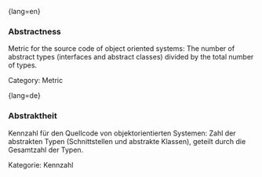 {lang=en}
### Abstractness

Metric for the source code of object oriented systems: The number of abstract types
(interfaces and abstract classes) divided by the total number of types.

Category: Metric

{lang=de}
### Abstraktheit

Kennzahl für den Quellcode von objektorientierten Systemen: Zahl der
abstrakten Typen (Schnittstellen und abstrakte Klassen), geteilt durch
die Gesamtzahl der Typen.

Kategorie: Kennzahl
